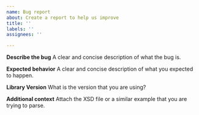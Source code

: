 ```yaml
---
name: Bug report
about: Create a report to help us improve
title: ''
labels: ''
assignees: ''

---
```


**Describe the bug**
A clear and concise description of what the bug is.

**Expected behavior**
A clear and concise description of what you expected to happen.

**Library Version**
What is the version that you are using? 

**Additional context**
Attach the XSD file or a similar example that you are trying to parse.
